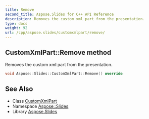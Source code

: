 ```yaml
---
title: Remove
second_title: Aspose.Slides for C++ API Reference
description: Removes the custom xml part from the presentation.
type: docs
weight: 92
url: /cpp/aspose.slides/customxmlpart/remove/
---
```

## CustomXmlPart::Remove method


Removes the custom xml part from the presentation.

```cpp
void Aspose::Slides::CustomXmlPart::Remove() override
```


## See Also

* Class [CustomXmlPart](../)
* Namespace [Aspose::Slides](../../)
* Library [Aspose.Slides](../../../)

